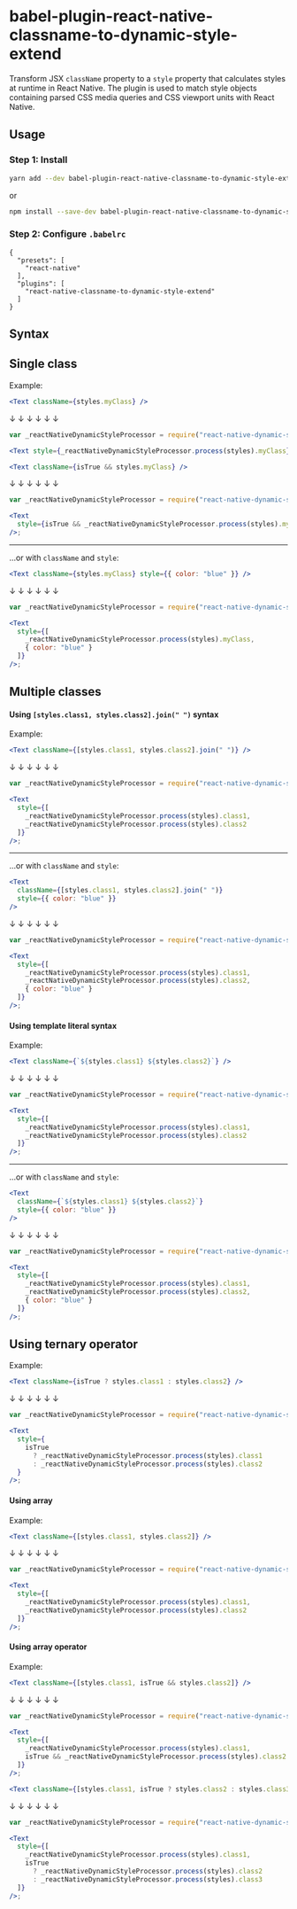 # babel-plugin-react-native-classname-to-dynamic-style-extend

Transform JSX `className` property to a `style` property that calculates styles at runtime in React Native. The plugin is used to match style objects containing parsed CSS media queries and CSS viewport units with React Native.

## Usage

### Step 1: Install

```sh
yarn add --dev babel-plugin-react-native-classname-to-dynamic-style-extend
```

or

```sh
npm install --save-dev babel-plugin-react-native-classname-to-dynamic-style-extend
```

### Step 2: Configure `.babelrc`

```
{
  "presets": [
    "react-native"
  ],
  "plugins": [
    "react-native-classname-to-dynamic-style-extend"
  ]
}
```

## Syntax

## Single class

Example:

```jsx
<Text className={styles.myClass} />
```

↓ ↓ ↓ ↓ ↓ ↓

```jsx
var _reactNativeDynamicStyleProcessor = require("react-native-dynamic-style-processor");

<Text style={_reactNativeDynamicStyleProcessor.process(styles).myClass} />;
```

```jsx
<Text className={isTrue && styles.myClass} />
```

↓ ↓ ↓ ↓ ↓ ↓

```jsx
var _reactNativeDynamicStyleProcessor = require("react-native-dynamic-style-processor");

<Text
  style={isTrue && _reactNativeDynamicStyleProcessor.process(styles).myClass}
/>;
```

---

...or with `className` and `style`:

```jsx
<Text className={styles.myClass} style={{ color: "blue" }} />
```

↓ ↓ ↓ ↓ ↓ ↓

```jsx
var _reactNativeDynamicStyleProcessor = require("react-native-dynamic-style-processor");

<Text
  style={[
    _reactNativeDynamicStyleProcessor.process(styles).myClass,
    { color: "blue" }
  ]}
/>;
```

## Multiple classes

#### Using `[styles.class1, styles.class2].join(" ")` syntax

Example:

```jsx
<Text className={[styles.class1, styles.class2].join(" ")} />
```

↓ ↓ ↓ ↓ ↓ ↓

```jsx
var _reactNativeDynamicStyleProcessor = require("react-native-dynamic-style-processor");

<Text
  style={[
    _reactNativeDynamicStyleProcessor.process(styles).class1,
    _reactNativeDynamicStyleProcessor.process(styles).class2
  ]}
/>;
```

---

...or with `className` and `style`:

```jsx
<Text
  className={[styles.class1, styles.class2].join(" ")}
  style={{ color: "blue" }}
/>
```

↓ ↓ ↓ ↓ ↓ ↓

```jsx
var _reactNativeDynamicStyleProcessor = require("react-native-dynamic-style-processor");

<Text
  style={[
    _reactNativeDynamicStyleProcessor.process(styles).class1,
    _reactNativeDynamicStyleProcessor.process(styles).class2,
    { color: "blue" }
  ]}
/>;
```

#### Using template literal syntax

Example:

```jsx
<Text className={`${styles.class1} ${styles.class2}`} />
```

↓ ↓ ↓ ↓ ↓ ↓

```jsx
var _reactNativeDynamicStyleProcessor = require("react-native-dynamic-style-processor");

<Text
  style={[
    _reactNativeDynamicStyleProcessor.process(styles).class1,
    _reactNativeDynamicStyleProcessor.process(styles).class2
  ]}
/>;
```

---

...or with `className` and `style`:

```jsx
<Text
  className={`${styles.class1} ${styles.class2}`}
  style={{ color: "blue" }}
/>
```

↓ ↓ ↓ ↓ ↓ ↓

```jsx
var _reactNativeDynamicStyleProcessor = require("react-native-dynamic-style-processor");

<Text
  style={[
    _reactNativeDynamicStyleProcessor.process(styles).class1,
    _reactNativeDynamicStyleProcessor.process(styles).class2,
    { color: "blue" }
  ]}
/>;
```

## Using ternary operator

Example:

```jsx
<Text className={isTrue ? styles.class1 : styles.class2} />
```

↓ ↓ ↓ ↓ ↓ ↓

```jsx
var _reactNativeDynamicStyleProcessor = require("react-native-dynamic-style-processor");

<Text
  style={
    isTrue
      ? _reactNativeDynamicStyleProcessor.process(styles).class1
      : _reactNativeDynamicStyleProcessor.process(styles).class2
  }
/>;
```

#### Using array

Example:

```jsx
<Text className={[styles.class1, styles.class2]} />
```

↓ ↓ ↓ ↓ ↓ ↓

```jsx
var _reactNativeDynamicStyleProcessor = require("react-native-dynamic-style-processor");

<Text
  style={[
    _reactNativeDynamicStyleProcessor.process(styles).class1,
    _reactNativeDynamicStyleProcessor.process(styles).class2
  ]}
/>;
```

#### Using array operator

Example:

```jsx
<Text className={[styles.class1, isTrue && styles.class2]} />
```

↓ ↓ ↓ ↓ ↓ ↓

```jsx
var _reactNativeDynamicStyleProcessor = require("react-native-dynamic-style-processor");

<Text
  style={[
    _reactNativeDynamicStyleProcessor.process(styles).class1,
    isTrue && _reactNativeDynamicStyleProcessor.process(styles).class2
  ]}
/>;
```

```jsx
<Text className={[styles.class1, isTrue ? styles.class2 : styles.class3]} />
```

↓ ↓ ↓ ↓ ↓ ↓

```jsx
var _reactNativeDynamicStyleProcessor = require("react-native-dynamic-style-processor");

<Text
  style={[
    _reactNativeDynamicStyleProcessor.process(styles).class1,
    isTrue
      ? _reactNativeDynamicStyleProcessor.process(styles).class2
      : _reactNativeDynamicStyleProcessor.process(styles).class3
  ]}
/>;
```
